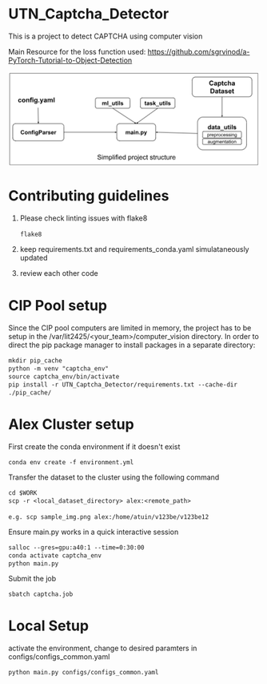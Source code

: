 # UTN_Captcha_Detector
This is a project to detect CAPTCHA using computer vision

Main Resource for the loss function used: https://github.com/sgrvinod/a-PyTorch-Tutorial-to-Object-Detection

![Project_Structure](docs_and_results/images/project_structure.png "Project Structure")

# Contributing guidelines
1. Please check linting issues with flake8

    ```flake8```

2. keep requirements.txt and requirements_conda.yaml simulataneously updated
3. review each other code
    
# CIP Pool setup
Since the CIP pool computers are limited in memory, the project has to be setup in the /var/lit2425/<your_team>/computer_vision directory.
In order to direct the pip package manager to install packages in a separate directory:

```
mkdir pip_cache
python -m venv "captcha_env"
source captcha_env/bin/activate
pip install -r UTN_Captcha_Detector/requirements.txt --cache-dir ./pip_cache/
```

# Alex Cluster setup
First create the conda environment if it doesn't exist
```
conda env create -f environment.yml
```
Transfer the dataset to the cluster using the following command
```
cd $WORK
scp -r <local_dataset_directory> alex:<remote_path>

e.g. scp sample_img.png alex:/home/atuin/v123be/v123be12
```

Ensure main.py works in a quick interactive session

```
salloc --gres=gpu:a40:1 --time=0:30:00
conda activate captcha_env
python main.py
```

Submit the job

```
sbatch captcha.job
```

# Local Setup
activate the environment, change to desired paramters in configs/configs_common.yaml

```
python main.py configs/configs_common.yaml
```
